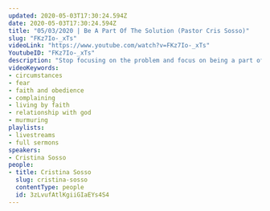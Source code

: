 ```yaml
---
updated: 2020-05-03T17:30:24.594Z
date: 2020-05-03T17:30:24.594Z
title: "05/03/2020 | Be A Part Of The Solution (Pastor Cris Sosso)"
slug: "FKz7Io-_xTs"
videoLink: "https://www.youtube.com/watch?v=FKz7Io-_xTs"
YoutubeID: "FKz7Io-_xTs"
description: "Stop focusing on the problem and focus on being a part of the solution. Murmuring and complaining only causes problems and displeases the Lord, instead focus on the goodness of God and seeking out where He is leading you to go. This sermon was delivered by Pastor Cristina Sosso at Freedom Fellowship Church on May 3, 2020."
videoKeywords:
- circumstances
- fear
- faith and obedience
- complaining
- living by faith
- relationship with god
- murmuring
playlists:
- livestreams
- full sermons
speakers:
- Cristina Sosso
people:
- title: Cristina Sosso
  slug: cristina-sosso
  contentType: people
  id: 3zLvufAtlKgiiGIaEYs4S4
---
```

